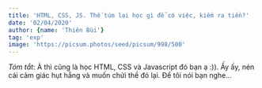 ```yaml
---
title: 'HTML, CSS, JS. Thế túm lại học gì để có việc, kiếm ra tiền?'
date: '02/04/2020'
author: {name: 'Thiên Bùi'}
tag: 'exp'
image: 'https://picsum.photos/seed/picsum/998/500'
---
```

<em>Tóm tắt</em>: À thì cũng là học HTML, CSS và Javascript đó bạn ạ :)). Ấy ấy, nén cái cảm giác hụt hẫng và muốn chửi thề đó lại. Để tôi nói bạn nghe...
